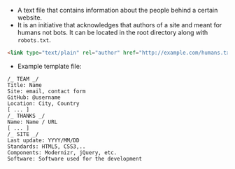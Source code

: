 - A text file that contains information about the people behind a certain website. 
- It is an initiative that acknowledges that authors of a site and meant for humans not bots. It can be located in the root directory along with `robots.txt`.

```html
<link type="text/plain" rel="author" href="http://example.com/humans.txt" />
```

- Example template file:

```
/_ TEAM _/
Title: Name
Site: email, contact form
GitHub: @username
Location: City, Country
[ ... ]
/_ THANKS _/
Name: Name / URL
[ ... ]
/_ SITE _/
Last update: YYYY/MM/DD
Standards: HTML5, CSS3,..
Components: Modernizr, jQuery, etc.
Software: Software used for the development
```
